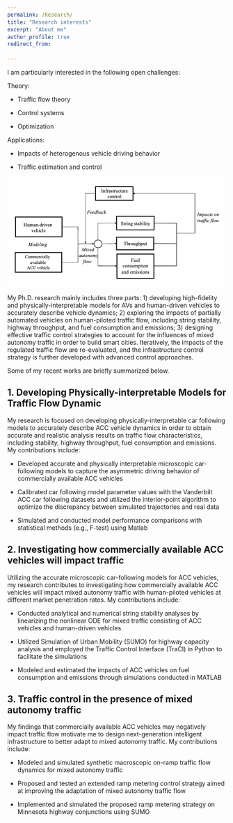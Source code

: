 ```yaml
---
permalink: /Research/
title: "Research interests"
excerpt: "About me"
author_profile: true
redirect_from: 
  
---
```


I am particularly interested in the following open challenges:

Theory: 

* Traffic flow theory

* Control systems

* Optimization

Applications:

* Impacts of  heterogenous vehicle driving behavior

* Traffic estimation and control
  
![Overview of my research!](structure_re.png)

My Ph.D. research mainly includes three parts: 1) developing high-fidelity and physically-interpretable models for AVs and human-driven vehicles to accurately describe vehicle dynamics; 2) exploring the impacts of partially automated vehicles on human-piloted traffic flow, including string stability, highway throughput, and fuel consumption and emissions; 3) designing effective traffic control strategies to account for the influences of mixed autonomy traffic in order to build smart cities. Iteratively, the impacts of the regulated traffic flow are re-evaluated, and the infrastructure control strategy is further developed with advanced control approaches.


Some of my recent works are briefly summarized below.

<h2>1. Developing Physically-interpretable Models for Traffic Flow Dynamic</h2>


My research is focused on developing physically-interpretable car following models to accurately describe ACC vehicle dynamics in order to obtain accurate and realistic analysis results on traffic flow characteristics, including stability, highway throughput, fuel consumption and emissions. My contributions include:

*	Developed accurate and physically interpretable microscopic car-following models to capture the asymmetric driving behavior of commercially available ACC vehicles
 
* Calibrated car following model parameter values with the Vanderbilt ACC car following datasets and utilized the interior-point algorithm to optimize the discrepancy between simulated trajectories and real data 

* Simulated and conducted model performance comparisons with statistical methods (e.g., F-test) using Matlab

<h2>2. Investigating how commercially available ACC vehicles will impact traffic</h2>

Utilizing the accurate microscopic car-following models for ACC vehicles, my research contributes to investigating how commercially available ACC vehicles will impact mixed autonomy traffic with human-piloted vehicles at different market penetration rates.  My contributions include:

*	Conducted analytical and numerical string stability analyses by linearizing the nonlinear ODE for mixed traffic consisting of ACC vehicles and human-driven vehicles
  
* Utilized Simulation of Urban Mobility (SUMO) for highway capacity analysis and employed the Traffic Control Interface (TraCI) in Python to facilitate the simulations
  
* Modeled and estimated the impacts of ACC vehicles on fuel consumption and emissions through simulations conducted in MATLAB

<h2>3. Traffic control in the presence of mixed autonomy traffic</h2>

My findings that commercially available ACC vehicles may negatively impact traffic flow motivate me to design next-generation intelligent infrastructure to better adapt to mixed autonomy traffic. My contributions include:

* Modeled and simulated synthetic macroscopic on-ramp traffic flow dynamics for mixed autonomy traffic
  
* Proposed and tested an extended ramp metering control strategy aimed at improving the adaptation of mixed autonomy traffic flow
  
* Implemented and simulated the proposed ramp metering strategy on Minnesota highway conjunctions using SUMO

<!--
<em>Related articles:</em>
1. M. Shang, B. Rosenblad, and R. Stern. A novel asymmetric car following model for driver-assist enabled vehicle dynamics. <em>IEEE Transactions on Intelligent Transportation Systems</em>, 23(9):15696–15706, 2022

2. 
-->
